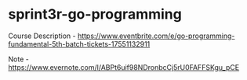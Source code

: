 # sprint3r-go-programming

Course Description - https://www.eventbrite.com/e/go-programming-fundamental-5th-batch-tickets-17551132911

Note - https://www.evernote.com/l/ABPt6uif98NDronbcCj5rU0FAFFSKgu_pCE
